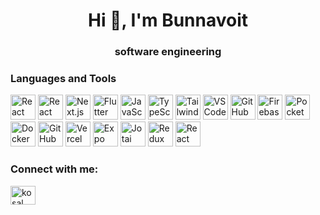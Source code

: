 <h1 align="center">Hi 👋, I'm Bunnavoit</h1>
<h3 align="center">software engineering</h3>

### Languages and Tools

<p align="left">
    <img src="https://img.shields.io/badge/React%20Native-20232A?style=for-the-badge&logo=react&logoColor=61DAFB" alt="React Native" height="40"/>  
  <img src="https://img.shields.io/badge/React-20232A?style=for-the-badge&logo=react&logoColor=61DAFB" alt="React" height="40"/>
  <img src="https://img.shields.io/badge/Next.js-000000?style=for-the-badge&logo=nextdotjs&logoColor=white" alt="Next.js" height="40"/>
  <img src="https://img.shields.io/badge/Flutter-02569B?style=for-the-badge&logo=flutter&logoColor=white" alt="Flutter" height="40"/>
  <img src="https://img.shields.io/badge/JavaScript-F7DF1E?style=for-the-badge&logo=javascript&logoColor=black" alt="JavaScript" height="40"/>
  <img src="https://img.shields.io/badge/TypeScript-3178C6?style=for-the-badge&logo=typescript&logoColor=white" alt="TypeScript" height="40"/>
  <img src="https://img.shields.io/badge/Tailwind_CSS-38B2AC?style=for-the-badge&logo=tailwind-css&logoColor=white" alt="Tailwind CSS" height="40"/>
  <img src="https://img.shields.io/badge/VS_Code-007ACC?style=for-the-badge&logo=visual-studio-code&logoColor=white" alt="VSCode" height="40"/>
  <img src="https://img.shields.io/badge/GitHub-181717?style=for-the-badge&logo=github&logoColor=white" alt="GitHub" height="40"/>
  <img src="https://img.shields.io/badge/Firebase-FFCA28?style=for-the-badge&logo=firebase&logoColor=black" alt="Firebase" height="40"/>  
  <img src="https://img.shields.io/badge/Pocketbase-2E2C2C?style=for-the-badge&logo=pocketbase&logoColor=white" alt="Pocketbase" height="40"/>
  <img src="https://img.shields.io/badge/Docker-2496ED?style=for-the-badge&logo=docker&logoColor=white" alt="Docker" height="40"/>
  <img src="https://img.shields.io/badge/GitHub%20Actions-2088FF?style=for-the-badge&logo=github-actions&logoColor=white" alt="GitHub Actions" height="40"/>
  <img src="https://img.shields.io/badge/Vercel-000000?style=for-the-badge&logo=vercel&logoColor=white" alt="Vercel" height="40"/>
  <img src="https://img.shields.io/badge/Expo-000020?style=for-the-badge&logo=expo&logoColor=white" alt="Expo" height="40"/>
  <img src="https://img.shields.io/badge/Jotai-9e1e32?style=for-the-badge&logoColor=white" alt="Jotai" height="40"/>  
  <img src="https://img.shields.io/badge/Redux-764ABC?style=for-the-badge&logo=redux&logoColor=white" alt="Redux" height="40"/>
  <img src="https://img.shields.io/badge/React_Query-FF4154?style=for-the-badge&logo=react-query&logoColor=white" alt="React Query" height="40"/>
</p>

<h3 align="left">Connect with me:</h3>
<p align="left">
<a href="https://linkedin.com/in/kosal bunnavoit" target="blank"><img align="center" src="https://raw.githubusercontent.com/rahuldkjain/github-profile-readme-generator/master/src/images/icons/Social/linked-in-alt.svg" alt="kosal bunnavoit" height="30" width="40" /></a>
</p>



